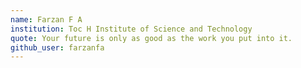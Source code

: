```yaml
---
name: Farzan F A
institution: Toc H Institute of Science and Technology
quote: Your future is only as good as the work you put into it.
github_user: farzanfa
---
```

